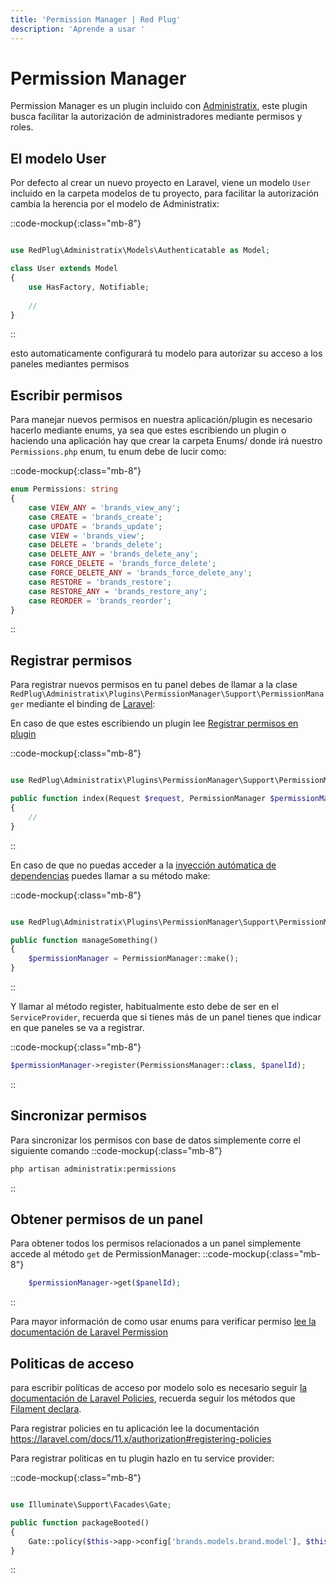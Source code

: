 ```yaml
---
title: 'Permission Manager | Red Plug'
description: 'Aprende a usar '
---
```


# Permission Manager

Permission Manager es un plugin incluido con [Administratix](/administratix), este plugin  busca facilitar la autorización de administradores mediante permisos y roles.


## El modelo User

Por defecto al crear un nuevo proyecto en Laravel, viene un modelo `User` incluido en la carpeta modelos de tu proyecto, para facilitar la autorización cambia la herencia por el modelo de Administratix:

::code-mockup{:class="mb-8"}
```php

use RedPlug\Administratix\Models\Authenticatable as Model;

class User extends Model
{
    use HasFactory, Notifiable;
    
    //
}
```
::

esto automaticamente configurará tu modelo para autorizar su acceso a los paneles mediantes permisos

## Escribir permisos

Para manejar nuevos permisos en nuestra aplicación/plugin es necesario hacerlo mediante enums, ya sea que estes escribiendo un plugin o haciendo una aplicación hay que crear la carpeta Enums/ donde irá nuestro `Permissions.php` enum, tu enum debe de lucir como:

::code-mockup{:class="mb-8"}
```php
enum Permissions: string
{
    case VIEW_ANY = 'brands_view_any';
    case CREATE = 'brands_create';
    case UPDATE = 'brands_update';
    case VIEW = 'brands_view';
    case DELETE = 'brands_delete';
    case DELETE_ANY = 'brands_delete_any';
    case FORCE_DELETE = 'brands_force_delete';
    case FORCE_DELETE_ANY = 'brands_force_delete_any';
    case RESTORE = 'brands_restore';
    case RESTORE_ANY = 'brands_restore_any';
    case REORDER = 'brands_reorder';
}
```
::

## Registrar permisos

Para registrar nuevos permisos en tu panel debes de llamar a la clase `RedPlug\Administratix\Plugins\PermissionManager\Support\PermissionManager` mediante el binding de [Laravel](https://laravel.com/docs/11.x/container#automatic-injection):

En caso de que estes escribiendo un plugin lee [Registrar permisos en plugin](/administratix/create-plugins#permisos-de-tu-plugin)

::code-mockup{:class="mb-8"}
```php

use RedPlug\Administratix\Plugins\PermissionManager\Support\PermissionManager;

public function index(Request $request, PermissionManager $permissionManager)
{
    //
}

```
::

En caso de que no puedas acceder a la [inyección autómatica de dependencias](https://laravel.com/docs/11.x/container#automatic-injection) puedes llamar a su método make:

::code-mockup{:class="mb-8"}
```php

use RedPlug\Administratix\Plugins\PermissionManager\Support\PermissionManager;

public function manageSomething()
{
    $permissionManager = PermissionManager::make();
}
```
::

Y llamar al método register, habitualmente esto debe de ser en el `ServiceProvider`, recuerda que si tienes más de un panel tienes que indicar en que paneles se va a registrar.

::code-mockup{:class="mb-8"}
```php
$permissionManager->register(PermissionsManager::class, $panelId);
```
::

## Sincronizar permisos
Para sincronizar los permisos con base de datos simplemente corre el siguiente comando
::code-mockup{:class="mb-8"}
```bash
php artisan administratix:permissions
```
::

## Obtener permisos de un panel

Para obtener todos los permisos relacionados a un panel simplemente accede al método `get` de PermissionManager:
::code-mockup{:class="mb-8"}
```php
    $permissionManager->get($panelId);
```
::

Para mayor información de como usar enums para verificar permiso [lee la documentación de Laravel Permission](https://spatie.be/docs/laravel-permission/v6/basic-usage/enums)

## Politicas de acceso

para escribir políticas de acceso por modelo solo es necesario seguir [la documentación de Laravel Policies](https://laravel.com/docs/11.x/authorization#creating-policies), recuerda seguir los métodos que [Filament declara](https://filamentphp.com/docs/3.x/panels/resources/getting-started#authorization).  


Para registrar policies en tu aplicación lee la documentación https://laravel.com/docs/11.x/authorization#registering-policies  

Para registrar politicas en tu plugin hazlo en tu service provider:


::code-mockup{:class="mb-8"}
```php

use Illuminate\Support\Facades\Gate;

public function packageBooted()
{
    Gate::policy($this->app->config['brands.models.brand.model'], $this->app->config['brands.models.brand.policy']);
}
```
::
